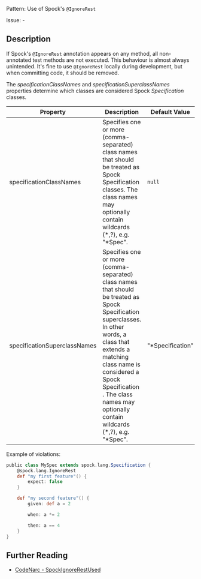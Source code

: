 Pattern: Use of Spock's `@IgnoreRest`

Issue: -

## Description

If Spock's `@IgnoreRest` annotation appears on any method, all non-annotated test methods are not executed. This behaviour is almost always unintended. It's fine to use `@IgnoreRest` locally during development, but when committing code, it should be removed.

The *specificationClassNames* and *specificationSuperclassNames* properties determine which classes are considered Spock *Specification* classes.

| **Property**                 | **Description**                                                                                                                                                                                                                                                                          | **Default Value** |
| --- | --- | --- |
| specificationClassNames      | Specifies one or more (comma-separated) class names that should be treated as Spock Specification classes. The class names may optionally contain wildcards (\*,?), e.g. "\*Spec".                                                                                                       | `null`            |
| specificationSuperclassNames | Specifies one or more (comma-separated) class names that should be treated as Spock Specification superclasses. In other words, a class that extends a matching class name is considered a Spock Specification . The class names may optionally contain wildcards (\*,?), e.g. "\*Spec". | "\*Specification" |

Example of violations:

``` groovy
public class MySpec extends spock.lang.Specification {
    @spock.lang.IgnoreRest
    def "my first feature"() {
        expect: false
    }

    def "my second feature"() {
        given: def a = 2

        when: a *= 2

        then: a == 4
    }
}
```

## Further Reading

* [CodeNarc - SpockIgnoreRestUsed](http://codenarc.sourceforge.net/codenarc-rules-junit.html#SpockIgnoreRestUsed)